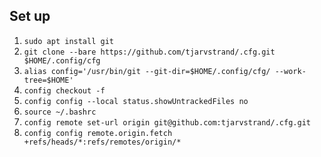 ## Set up

  1. `sudo apt install git`
  2. `git clone --bare https://github.com/tjarvstrand/.cfg.git $HOME/.config/cfg`
  3. `alias config='/usr/bin/git --git-dir=$HOME/.config/cfg/ --work-tree=$HOME'`
  4. `config checkout -f`
  5. `config config --local status.showUntrackedFiles no`
  6. `source ~/.bashrc`
  7. `config remote set-url origin git@github.com:tjarvstrand/.cfg.git`
  8. `config config remote.origin.fetch +refs/heads/*:refs/remotes/origin/*`
